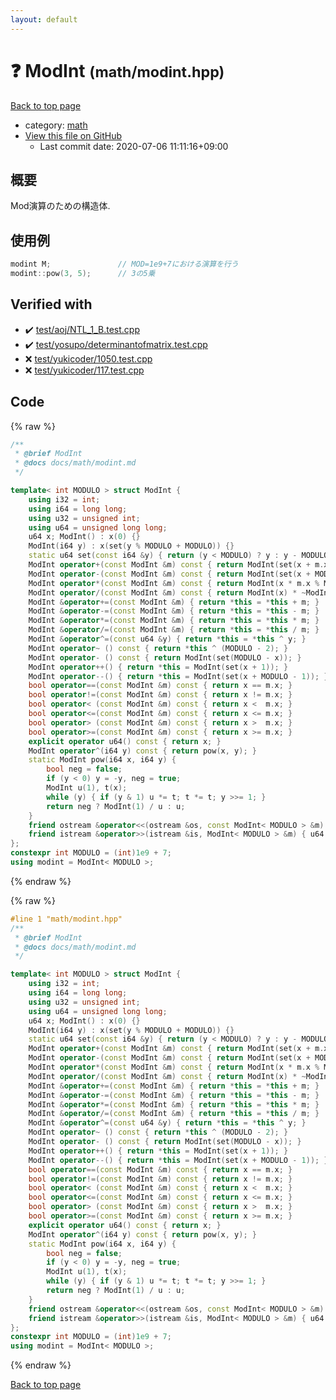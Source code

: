 ```yaml
---
layout: default
---
```


<!-- mathjax config similar to math.stackexchange -->
<script type="text/javascript" async
  src="https://cdnjs.cloudflare.com/ajax/libs/mathjax/2.7.5/MathJax.js?config=TeX-MML-AM_CHTML">
</script>
<script type="text/x-mathjax-config">
  MathJax.Hub.Config({
    TeX: { equationNumbers: { autoNumber: "AMS" }},
    tex2jax: {
      inlineMath: [ ['$','$'] ],
      processEscapes: true
    },
    "HTML-CSS": { matchFontHeight: false },
    displayAlign: "left",
    displayIndent: "2em"
  });
</script>

<script type="text/javascript" src="https://cdnjs.cloudflare.com/ajax/libs/jquery/3.4.1/jquery.min.js"></script>
<script src="https://cdn.jsdelivr.net/npm/jquery-balloon-js@1.1.2/jquery.balloon.min.js" integrity="sha256-ZEYs9VrgAeNuPvs15E39OsyOJaIkXEEt10fzxJ20+2I=" crossorigin="anonymous"></script>
<script type="text/javascript" src="../../assets/js/copy-button.js"></script>
<link rel="stylesheet" href="../../assets/css/copy-button.css" />


# :question: ModInt <small>(math/modint.hpp)</small>

<a href="../../index.html">Back to top page</a>

* category: <a href="../../index.html#7e676e9e663beb40fd133f5ee24487c2">math</a>
* <a href="{{ site.github.repository_url }}/blob/master/math/modint.hpp">View this file on GitHub</a>
    - Last commit date: 2020-07-06 11:11:16+09:00




## 概要

Mod演算のための構造体.

## 使用例

```cpp
modint M;               // MOD=1e9+7における演算を行う
modint::pow(3, 5);      // 3の5乗
```


## Verified with

* :heavy_check_mark: <a href="../../verify/test/aoj/NTL_1_B.test.cpp.html">test/aoj/NTL_1_B.test.cpp</a>
* :heavy_check_mark: <a href="../../verify/test/yosupo/determinantofmatrix.test.cpp.html">test/yosupo/determinantofmatrix.test.cpp</a>
* :x: <a href="../../verify/test/yukicoder/1050.test.cpp.html">test/yukicoder/1050.test.cpp</a>
* :x: <a href="../../verify/test/yukicoder/117.test.cpp.html">test/yukicoder/117.test.cpp</a>


## Code

<a id="unbundled"></a>
{% raw %}
```cpp
/**
 * @brief ModInt
 * @docs docs/math/modint.md
 */

template< int MODULO > struct ModInt {
    using i32 = int;
    using i64 = long long;
    using u32 = unsigned int;
    using u64 = unsigned long long;
    u64 x; ModInt() : x(0) {}
    ModInt(i64 y) : x(set(y % MODULO + MODULO)) {}
    static u64 set(const i64 &y) { return (y < MODULO) ? y : y - MODULO; }
    ModInt operator+(const ModInt &m) const { return ModInt(set(x + m.x)); }
    ModInt operator-(const ModInt &m) const { return ModInt(set(x + MODULO - m.x)); }
    ModInt operator*(const ModInt &m) const { return ModInt(x * m.x % MODULO); }
    ModInt operator/(const ModInt &m) const { return ModInt(x) * ~ModInt(m.x); }
    ModInt &operator+=(const ModInt &m) { return *this = *this + m; }
    ModInt &operator-=(const ModInt &m) { return *this = *this - m; }
    ModInt &operator*=(const ModInt &m) { return *this = *this * m; }
    ModInt &operator/=(const ModInt &m) { return *this = *this / m; }
    ModInt &operator^=(const u64 &y) { return *this = *this ^ y; }
    ModInt operator~ () const { return *this ^ (MODULO - 2); }
    ModInt operator- () const { return ModInt(set(MODULO - x)); }
    ModInt operator++() { return *this = ModInt(set(x + 1)); }
    ModInt operator--() { return *this = ModInt(set(x + MODULO - 1)); }
    bool operator==(const ModInt &m) const { return x == m.x; }
    bool operator!=(const ModInt &m) const { return x != m.x; }
    bool operator< (const ModInt &m) const { return x <  m.x; }
    bool operator<=(const ModInt &m) const { return x <= m.x; }
    bool operator> (const ModInt &m) const { return x >  m.x; }
    bool operator>=(const ModInt &m) const { return x >= m.x; }
    explicit operator u64() const { return x; }
    ModInt operator^(i64 y) const { return pow(x, y); }
    static ModInt pow(i64 x, i64 y) {
        bool neg = false;
        if (y < 0) y = -y, neg = true;
        ModInt u(1), t(x);
        while (y) { if (y & 1) u *= t; t *= t; y >>= 1; }
        return neg ? ModInt(1) / u : u;
    }
    friend ostream &operator<<(ostream &os, const ModInt< MODULO > &m) { return os << m.x; }
    friend istream &operator>>(istream &is, ModInt< MODULO > &m) { u64 y; is >> y; m = ModInt(y); return is; }
};
constexpr int MODULO = (int)1e9 + 7;
using modint = ModInt< MODULO >;

```
{% endraw %}

<a id="bundled"></a>
{% raw %}
```cpp
#line 1 "math/modint.hpp"
/**
 * @brief ModInt
 * @docs docs/math/modint.md
 */

template< int MODULO > struct ModInt {
    using i32 = int;
    using i64 = long long;
    using u32 = unsigned int;
    using u64 = unsigned long long;
    u64 x; ModInt() : x(0) {}
    ModInt(i64 y) : x(set(y % MODULO + MODULO)) {}
    static u64 set(const i64 &y) { return (y < MODULO) ? y : y - MODULO; }
    ModInt operator+(const ModInt &m) const { return ModInt(set(x + m.x)); }
    ModInt operator-(const ModInt &m) const { return ModInt(set(x + MODULO - m.x)); }
    ModInt operator*(const ModInt &m) const { return ModInt(x * m.x % MODULO); }
    ModInt operator/(const ModInt &m) const { return ModInt(x) * ~ModInt(m.x); }
    ModInt &operator+=(const ModInt &m) { return *this = *this + m; }
    ModInt &operator-=(const ModInt &m) { return *this = *this - m; }
    ModInt &operator*=(const ModInt &m) { return *this = *this * m; }
    ModInt &operator/=(const ModInt &m) { return *this = *this / m; }
    ModInt &operator^=(const u64 &y) { return *this = *this ^ y; }
    ModInt operator~ () const { return *this ^ (MODULO - 2); }
    ModInt operator- () const { return ModInt(set(MODULO - x)); }
    ModInt operator++() { return *this = ModInt(set(x + 1)); }
    ModInt operator--() { return *this = ModInt(set(x + MODULO - 1)); }
    bool operator==(const ModInt &m) const { return x == m.x; }
    bool operator!=(const ModInt &m) const { return x != m.x; }
    bool operator< (const ModInt &m) const { return x <  m.x; }
    bool operator<=(const ModInt &m) const { return x <= m.x; }
    bool operator> (const ModInt &m) const { return x >  m.x; }
    bool operator>=(const ModInt &m) const { return x >= m.x; }
    explicit operator u64() const { return x; }
    ModInt operator^(i64 y) const { return pow(x, y); }
    static ModInt pow(i64 x, i64 y) {
        bool neg = false;
        if (y < 0) y = -y, neg = true;
        ModInt u(1), t(x);
        while (y) { if (y & 1) u *= t; t *= t; y >>= 1; }
        return neg ? ModInt(1) / u : u;
    }
    friend ostream &operator<<(ostream &os, const ModInt< MODULO > &m) { return os << m.x; }
    friend istream &operator>>(istream &is, ModInt< MODULO > &m) { u64 y; is >> y; m = ModInt(y); return is; }
};
constexpr int MODULO = (int)1e9 + 7;
using modint = ModInt< MODULO >;

```
{% endraw %}

<a href="../../index.html">Back to top page</a>

